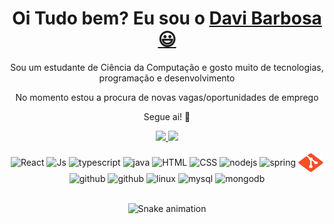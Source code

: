 <div>
  
  <h1 align="center">
    Oi Tudo bem? Eu sou o 
    <a href="https://www.linkedin.com/in/davi-barbosa-69259723b/">Davi Barbosa 😃️</a>
  </h1>
  
  <p align="center">
    Sou um estudante de Ciência da Computação e gosto muito de tecnologias, programação e desenvolvimento
  </p>
  
  <p align="center">
    No momento estou a procura de novas vagas/oportunidades de emprego
  </p>
  
  <p align="center">
    Segue ai! 🤙
  </p>
  
</div>

<div align="center">
  <a href="https://github.com/duribeiro">
    <img height="150em" src="https://github-readme-stats.vercel.app/api?username=theiv767&show_icons=true&theme=tokyonight"/>
    <img height="150em" src="https://github-readme-stats.vercel.app/api/top-langs/?username=theiv767&layout=compact&theme=tokyonight"/>
  </a>
</div>

<div align="center" valign="top"><br>
  <img align="center" alt="React" src="https://img.shields.io/badge/React-20232A?style=for-the-badge&logo=react&logoColor=61DAFB">
  <img align="center" alt="Js" src="https://img.shields.io/badge/JavaScript-323330?style=for-the-badge&logo=javascript&logoColor=F7DF1E">
  <img align="center" alt="typescript" src="https://img.shields.io/badge/TypeScript-007ACC?style=for-the-badge&logo=typescript&logoColor=white">
  <img align="center" alt="java" src="https://img.shields.io/badge/Java-ED8B00?style=for-the-badge&logo=openjdk&logoColor=white">
  
  <img align="center" alt="HTML" src="https://img.shields.io/badge/HTML5-E34F26?style=for-the-badge&logo=html5&logoColor=white">
  <img align="center" alt="CSS" src="https://img.shields.io/badge/CSS3-1572B6?style=for-the-badge&logo=css3&logoColor=white">
  <img align="center" alt="nodejs" src="https://img.shields.io/badge/Node.js-43853D?style=for-the-badge&logo=node.js&logoColor=white">
  <img align="center" alt="spring" src="https://img.shields.io/badge/Spring-6DB33F?style=for-the-badge&logo=spring&logoColor=white">
  
  <img align="center" height="30" width="40" alt="git" src="https://raw.githubusercontent.com/devicons/devicon/master/icons/git/git-original.svg">
  <img align="center"  alt="github" src="https://img.shields.io/badge/Android_Studio-3DDC84?style=for-the-badge&logo=android-studio&logoColor=white">
  
  <img align="center"  alt="github" src="https://img.shields.io/badge/GitHub-100000?style=for-the-badge&logo=github&logoColor=white">
  <img align="center" alt="linux" src="https://img.shields.io/badge/Linux-FCC624?style=for-the-badge&logo=linux&logoColor=black">
  <img align="center" alt="mysql" src="https://img.shields.io/badge/MySQL-00000F?style=for-the-badge&logo=mysql&logoColor=white">
  <img align="center" alt="mongodb" src="https://img.shields.io/badge/MongoDB-4EA94B?style=for-the-badge&logo=mongodb&logoColor=white">
</div><br>


<div align="center">
  
  ![Snake animation](https://github.com/danielbped/danielbped/blob/output/github-contribution-grid-snake.svg)
  
</div>

